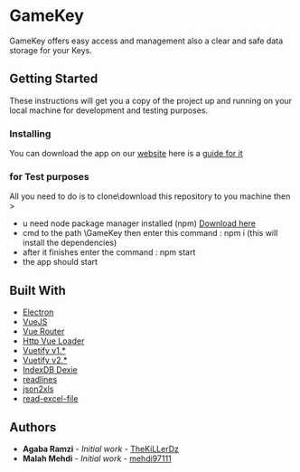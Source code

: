 # GameKey

GameKey offers easy access and management also a clear and safe data storage for your Keys.

## Getting Started

These instructions will get you a copy of the project up and running on your local machine for development and testing purposes.

### Installing

You can download the app on our [website](https://gamekeyapp.com/)
here is a [guide for it](https://youtu.be/Fn0s2WkEjP8)

### for Test purposes

All you need to do is to clone\download this repository to you machine then >
* u need node package manager installed (npm) [Download here](https://nodejs.org/en/)
* cmd to the path \GameKey then enter this command : npm i (this will install the dependencies)
* after it finishes enter the command : npm start
* the app should start

## Built With

* [Electron](https://www.electronjs.org/)
* [VueJS](https://vuejs.org/)
* [Vue Router](https://github.com/vuejs/vue-router)
* [Http Vue Loader](https://vue-loader.vuejs.org/)
* [Vuetify v1.*](https://vuetifyjs.com/)
* [Vuetify v2.*](https://vuetifyjs.com/)
* [IndexDB Dexie](https://dexie.org/)
* [readlines](https://www.npmjs.com/package/readlines)
* [json2xls](https://www.npmjs.com/package/json2xls)
* [read-excel-file](https://www.npmjs.com/package/read-excel-file)


## Authors

* **Agaba Ramzi** - *Initial work* - [TheKiLLerDz](https://github.com/TheKiLLerDz)
* **Malah Mehdi** - *Initial work* - [mehdi97111](https://github.com/mehdi97111)